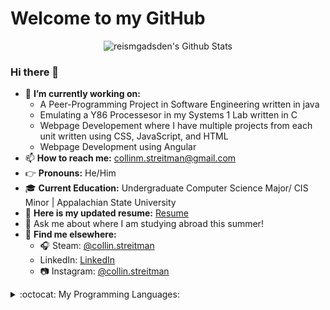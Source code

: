 
# Welcome to my GitHub
<section>
<p align="center">
    <img align="center" alt="reismgadsden's Github Stats" src="https://github-readme-stats.vercel.app/api?username=CStre&count_private=true&show_icons=true&theme=solarized-light" />
    
### Hi there 👋

<!--
**CStre/CStre** is a ✨ _special_ ✨ repository because its `README.md` (this file) appears on your GitHub profile.
-->
- 🧐 **I’m currently working on:** 
    - A Peer-Programming Project in Software Engineering written in java 
    - Emulating a Y86 Processesor in my Systems 1 Lab written in C
    - Webpage Developement where I have multiple projects from each unit  written using CSS,
      JavaScript, and HTML
    - Webpage Development using Angular
- 📫 **How to reach me:** collinm.streitman@gmail.com
- 👉 **Pronouns:** He/Him
- 🎓 **Current Education:** Undergraduate Computer Science Major/ CIS Minor | Appalachian State University
- 📝 **Here is my updated resume:** <a href = "https://www.linkedin.com/in/collinstreitman/overlay/1635518693334/single-media-viewer?type=DOCUMENT&amp;profileId=ACoAAB2HY6sBpZ7M5W_ZsKz7eeGtS-daU-b89XU">Resume</a>
- 💭 Ask me about where I am studying abroad this summer!
- 🔎 **Find me elsewhere:**
  - 🎧 Steam: <a href = "https://steamcommunity.com/id/collin-streitman/">@collin.streitman</a>
  -  LinkedIn: <a href = "www.linkedin.com/in/collinstreitman">LinkedIn</a>
  - 📷 Instagram: <a href = "https://www.instagram.com/collin.streitman/">@collin.streitman</a>


    
<details>
  <summary>:octocat: My Programming Languages:</summary>
    <br>
  <p align = center>
    <img align="center" alt="reismgadsden's Github Stats" src="https://github-readme-stats.vercel.app/api/top-langs/?username=CStre&langs_count=10&hide=shell&theme=solarized-light" />
</details>

    

    

